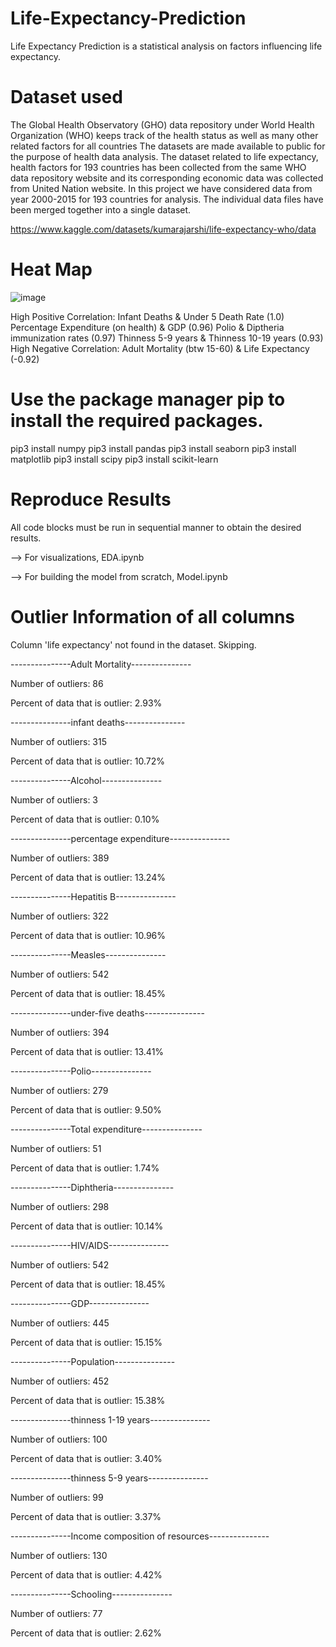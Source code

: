 # Life-Expectancy-Prediction

Life Expectancy Prediction is a statistical analysis on factors influencing life expectancy.

# Dataset used
The Global Health Observatory (GHO) data repository under World Health Organization (WHO) keeps track of the health status as well as many other related factors for all countries The datasets are made available to public for the purpose of health data analysis. The dataset related to life expectancy, health factors for 193 countries has been collected from the same WHO data repository website and its corresponding economic data was collected from United Nation website. In this project we have considered data from year 2000-2015 for 193 countries for analysis. The individual data files have been merged together into a single dataset.

https://www.kaggle.com/datasets/kumarajarshi/life-expectancy-who/data

# Heat Map

![image](https://github.com/user-attachments/assets/011335ab-bc06-4378-8013-8c3e3feb1e3c)

High Positive Correlation:
Infant Deaths & Under 5 Death Rate (1.0)
Percentage Expenditure (on health) & GDP (0.96)
Polio & Diptheria immunization rates (0.97)
Thinness 5-9 years & Thinness 10-19 years (0.93)
High Negative Correlation:
Adult Mortality (btw 15-60) & Life Expectancy (-0.92)

# Use the package manager pip to install the required packages.

pip3 install numpy
pip3 install pandas
pip3 install seaborn
pip3 install matplotlib
pip3 install scipy
pip3 install scikit-learn

# Reproduce Results
All code blocks must be run in sequential manner to obtain the desired results.

--> For visualizations, EDA.ipynb

--> For building the model from scratch, Model.ipynb

# Outlier Information of all columns

Column 'life expectancy' not found in the dataset. Skipping.

---------------Adult Mortality---------------

Number of outliers: 86

Percent of data that is outlier: 2.93%

---------------infant deaths---------------

Number of outliers: 315

Percent of data that is outlier: 10.72%

---------------Alcohol---------------

Number of outliers: 3

Percent of data that is outlier: 0.10%

---------------percentage expenditure---------------

Number of outliers: 389

Percent of data that is outlier: 13.24%

---------------Hepatitis B---------------

Number of outliers: 322

Percent of data that is outlier: 10.96%

---------------Measles---------------

Number of outliers: 542

Percent of data that is outlier: 18.45%

---------------under-five deaths---------------

Number of outliers: 394

Percent of data that is outlier: 13.41%

---------------Polio---------------

Number of outliers: 279

Percent of data that is outlier: 9.50%

---------------Total expenditure---------------

Number of outliers: 51

Percent of data that is outlier: 1.74%

---------------Diphtheria---------------

Number of outliers: 298

Percent of data that is outlier: 10.14%

---------------HIV/AIDS---------------

Number of outliers: 542

Percent of data that is outlier: 18.45%

---------------GDP---------------

Number of outliers: 445

Percent of data that is outlier: 15.15%

---------------Population---------------

Number of outliers: 452

Percent of data that is outlier: 15.38%

---------------thinness  1-19 years---------------

Number of outliers: 100

Percent of data that is outlier: 3.40%

---------------thinness 5-9 years---------------

Number of outliers: 99

Percent of data that is outlier: 3.37%

---------------Income composition of resources---------------

Number of outliers: 130

Percent of data that is outlier: 4.42%

---------------Schooling---------------

Number of outliers: 77

Percent of data that is outlier: 2.62%
